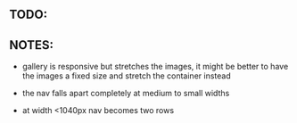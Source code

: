 TODO:
---


NOTES:
---
+ gallery is responsive but stretches the images, it might be better to have the images a fixed size and stretch the container instead

+ the nav falls apart completely at medium to small widths 

+ at width <1040px nav becomes two rows
